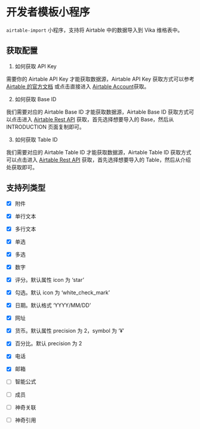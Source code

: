 # 开发者模板小程序

`airtable-import` 小程序，支持将 Airtable 中的数据导入到 Vika 维格表中。


## 获取配置

1. 如何获取 API Key

需要你的 Airtable API Key 才能获取数据源，Airtable API Key 获取方式可以参考 [Airtable 的官方文档](https://support.airtable.com/hc/en-us/articles/219046777) 或点击直接进入 [Airtable Account](https://airtable.com/account)获取。

2. 如何获取 Base ID

我们需要对应的 Airtable Base ID 才能获取数据源，Airtable Base ID 获取方式可以点击进入 [Airtable Rest API](https://airtable.com/api) 获取，首先选择想要导入的 Base，然后从 INTRODUCTION 页面复制即可。

3. 如何获取 Table ID

我们需要对应的 Airtable Table ID 才能获取数据源，Airtable Table ID 获取方式可以点击进入 [Airtable Rest API](https://airtable.com/api) 获取，首先选择想要导入的 Table，然后从介绍处获取即可。

## 支持列类型

- [x] 附件
- [x] 单行文本
- [x] 多行文本
- [x] 单选
- [x] 多选
- [x] 数字
- [x] 评分。默认属性 icon 为 ‘star’
- [x] 勾选。默认 icon 为 ‘white_check_mark’
- [x] 日期。默认格式 ‘YYYY/MM/DD’
- [x] 网址
- [x] 货币。默认属性 precision 为 2，symbol 为 ‘¥’
- [x] 百分比。默认 precision 为 2
- [x] 电话
- [x] 邮箱
- [ ] 智能公式
- [ ] 成员
- [ ] 神奇关联
- [ ] 神奇引用

